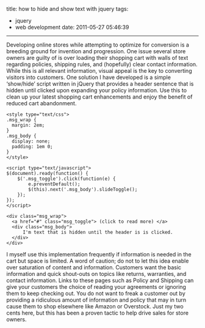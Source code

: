 title: how to hide and show text with jquery
tags:
  - jquery
  - web development
date: 2011-05-27 05:46:39
---

Developing online stores while attempting to optimize for conversion is a breeding ground for invention and progression. One issue several store owners are guilty of is over loading their shopping cart with walls of text regarding policies, shipping rules, and (hopefully) clear contact information. While this is all relevant information, visual appeal is the key to converting visitors into customers. One solution I have developed is a simple ‘show/hide’ script written in jQuery that provides a header sentence that is hidden until clicked upon expanding your policy information. Use this to clean up your latest shopping cart enhancements and enjoy the benefit of reduced cart abandonment.

    <style type="text/css">
    .msg_wrap {
      margin: 2em;
    }
    .msg_body {
      display: none;
      padding: 1em 0;
    }
    </style>

    <script type="text/javascript">
    $(document).ready(function() {
        $('.msg_toggle').click(function(e) {
            e.preventDefault();
            $(this).next('.msg_body').slideToggle();
        });
    });
    </script>

    <div class="msg_wrap">
      <a href="#" class="msg_toggle"> (click to read more) </a>
      <div class="msg_body">
          I'm text that is hidden until the header is is clicked.
      </div>
    </div>


I myself use this implementation frequently if information is needed in the cart but space is limited. A word of caution; do not to let this idea enable over saturation of content and information. Customers want the basic information and quick shout-outs on topics like returns, warranties, and contact information. Links to these pages such as Policy and Shipping can give your customers the choice of reading your agreements or ignoring them to keep checking out. You do not want to freak a customer out by providing a ridiculous amount of information and policy that may in turn cause them to shop elsewhere like Amazon or Overstock. Just my two cents here, but this has been a proven tactic to help drive sales for store owners.
